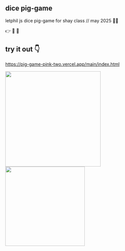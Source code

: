 ## dice pig-game

letphil js dice pig-game for shay class //  may 2025 🐷😅

👉 🎲 🎲  
## try it out 👇
https://pig-game-pink-two.vercel.app/main/index.html
<!-- design and final pics will go below and place to play it -->

<img height='300px' src='https://github.com/user-attachments/assets/479d5395-7f53-4d4d-b845-15e9a343f0f9' />
<img height='250px' src='/assets/concept.png' />
